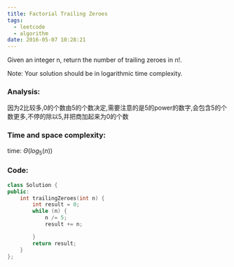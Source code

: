 ```yaml
---
title: Factorial Trailing Zeroes
tags:
  - leetcode
  - algorithm
date: 2016-05-07 10:28:21
---
```

>
Given an integer n, return the number of trailing zeroes in n!.

Note: Your solution should be in logarithmic time complexity.
>

### Analysis:
因为2比较多,0的个数由5的个数决定,需要注意的是5的power的数字,会包含5的个数更多,不停的除以5,并把商加起来为0的个数
### Time and space complexity:
time: $\Theta(log_5(n))$
### Code:
```cpp
class Solution {
public:
    int trailingZeroes(int n) {
        int result = 0;
        while (n) {
            n /= 5;
            result += n;

        }
        return result;
    }
};
```
